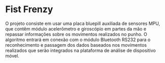 Fist Frenzy
=============

O projeto consiste em usar uma placa bluepill auxiliada de sensores MPU, que contêm módulo acelerômetro e giroscópio em partes da mão e repassar informações sobre os movimentos realizados no punho. O algoritmo entrará em conexão com o módulo Bluetooth RS232 para o reconhecimento e passagem dos dados baseados nos movimentos realizados que serão integrados na plataforma de análise de dispositivo móvel.
